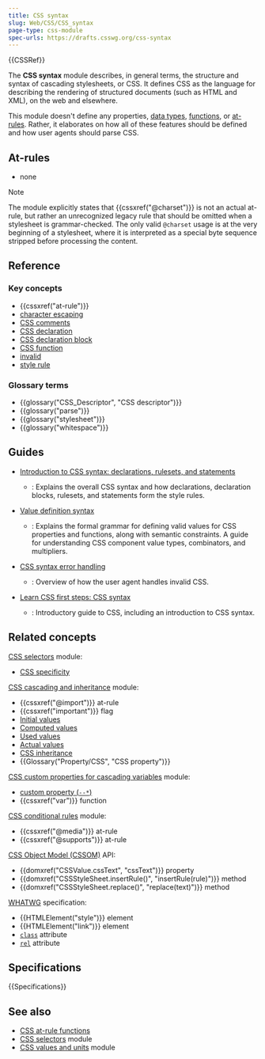 ```yaml
---
title: CSS syntax
slug: Web/CSS/CSS_syntax
page-type: css-module
spec-urls: https://drafts.csswg.org/css-syntax
---
```


{{CSSRef}}

The **CSS syntax** module describes, in general terms, the structure and syntax of cascading stylesheets, or CSS. It defines CSS as the language for describing the rendering of structured documents (such as HTML and XML), on the web and elsewhere.

This module doesn't define any properties, [data types](/en-US/docs/Web/CSS/CSS_Values_and_Units/CSS_data_types), [functions](/en-US/docs/Web/CSS/CSS_Values_and_Units/CSS_Value_Functions), or [at-rules](/en-US/docs/Web/CSS/CSS_syntax/At-rule). Rather, it elaborates on how all of these features should be defined and how user agents should parse CSS.

## At-rules

- none

> [!NOTE]
> The module explicitly states that {{cssxref("@charset")}} is not an actual at-rule, but rather an unrecognized legacy rule that should be omitted when a stylesheet is grammar-checked. The only valid `@charset` usage is at the very beginning of a stylesheet, where it is interpreted as a special byte sequence stripped before processing the content.

## Reference

### Key concepts

- {{cssxref("at-rule")}}
- [character escaping](/en-US/docs/Web/CSS/custom-ident#escaping_characters)
- [CSS comments](/en-US/docs/Web/CSS/CSS_syntax/Comments)
- [CSS declaration](/en-US/docs/Web/API/CSS_Object_Model/CSS_Declaration)
- [CSS declaration block](/en-US/docs/Web/API/CSS_Object_Model/CSS_Declaration_Block)
- [CSS function](/en-US/docs/Web/CSS/CSS_Values_and_Units/CSS_Value_Functions)
- [invalid](/en-US/docs/Web/CSS/CSS_syntax/Error_handling)
- [style rule](/en-US/docs/Web/API/CSSStyleRule)

### Glossary terms

- {{glossary("CSS_Descriptor", "CSS descriptor")}}
- {{glossary("parse")}}
- {{glossary("stylesheet")}}
- {{glossary("whitespace")}}

## Guides

- [Introduction to CSS syntax: declarations, rulesets, and statements](/en-US/docs/Web/CSS/CSS_syntax/Syntax)

  - : Explains the overall CSS syntax and how declarations, declaration blocks, rulesets, and statements form the style rules.

- [Value definition syntax](/en-US/docs/Web/CSS/CSS_Values_and_Units/Value_definition_syntax)

  - : Explains the formal grammar for defining valid values for CSS properties and functions, along with semantic constraints. A guide for understanding CSS component value types, combinators, and multipliers.

- [CSS syntax error handling](/en-US/docs/Web/CSS/CSS_syntax/Error_handling)

  - : Overview of how the user agent handles invalid CSS.

- [Learn CSS first steps: CSS syntax](/en-US/docs/Learn_web_development/Core/Styling_basics/What_is_CSS#css_syntax_basics)

  - : Introductory guide to CSS, including an introduction to CSS syntax.

## Related concepts

[CSS selectors](/en-US/docs/Web/CSS/CSS_selectors) module:

- [CSS specificity](/en-US/docs/Web/CSS/CSS_cascade/Specificity)

[CSS cascading and inheritance](/en-US/docs/Web/CSS/CSS_cascade) module:

- {{cssxref("@import")}} at-rule
- {{cssxref("important")}} flag
- [Initial values](/en-US/docs/Web/CSS/CSS_cascade/Value_processing#initial_value)
- [Computed values](/en-US/docs/Web/CSS/CSS_cascade/Value_processing#computed_value)
- [Used values](/en-US/docs/Web/CSS/CSS_cascade/Value_processing#used_value)
- [Actual values](/en-US/docs/Web/CSS/CSS_cascade/Value_processing#actual_value)
- [CSS inheritance](/en-US/docs/Web/CSS/CSS_cascade/Inheritance)
- {{Glossary("Property/CSS", "CSS property")}}

[CSS custom properties for cascading variables](/en-US/docs/Web/CSS/CSS_cascading_variables) module:

- [custom property (`--*`)](/en-US/docs/Web/CSS/--*)
- {{cssxref("var")}} function

[CSS conditional rules](/en-US/docs/Web/CSS/CSS_conditional_rules) module:

- {{cssxref("@media")}} at-rule
- {{cssxref("@supports")}} at-rule

[CSS Object Model (CSSOM)](/en-US/docs/Web/API/CSS_Object_Model) API:

- {{domxref("CSSValue.cssText", "cssText")}} property
- {{domxref("CSSStyleSheet.insertRule()", "insertRule(rule)")}} method
- {{domxref("CSSStyleSheet.replace()", "replace(text)")}} method

[WHATWG](/en-US/docs/Glossary/WHATWG) specification:

- {{HTMLElement("style")}} element
- {{HTMLElement("link")}} element
- [`class`](/en-US/docs/Web/HTML/Reference/Global_attributes/class) attribute
- [`rel`](/en-US/docs/Web/HTML/Reference/Attributes/rel#stylesheet) attribute

## Specifications

{{Specifications}}

## See also

- [CSS at-rule functions](/en-US/docs/Web/CSS/CSS_syntax/At-rule_functions)
- [CSS selectors](/en-US/docs/Web/CSS/CSS_selectors) module
- [CSS values and units](/en-US/docs/Web/CSS/CSS_Values_and_Units) module

